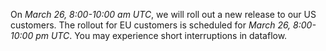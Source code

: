 On *March 26, 8:00-10:00 am UTC*, we will roll out a new release to our US customers. The rollout for EU customers is scheduled for *March 26, 8:00-10:00 pm UTC*. You may experience short interruptions in dataflow.
